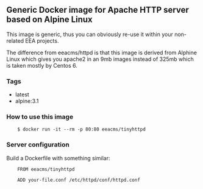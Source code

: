 ## Generic Docker image for Apache HTTP server based on Alpine Linux

This image is generic, thus you can obviously re-use it within your non-related EEA projects.

The difference from eeacms/httpd is that this image is derived from Alphine Linux
which gives you apache2 in an 9mb images instead of 325mb which is taken mostly by Centos 6.

### Tags
 - latest
 - alpine:3.1

### How to use this image
        $ docker run -it --rm -p 80:80 eeacms/tinyhttpd
        
### Server configuration
Build a Dockerfile with something similar:

        FROM eeacms/tinyhttpd
        
        ADD your-file.conf /etc/httpd/conf/httpd.conf

